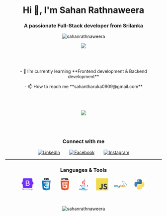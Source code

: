 <h1 align="center">Hi 👋, I'm Sahan Rathnaweera</h1>
<h3 align="center">A passionate Full-Stack developer from Srilanka</h3>

<p align="center"> <img src="https://komarev.com/ghpvc/?username=sahanrathnaweera&label=Profile%20views&color=0e75b6&style=flat" alt="sahanrathnaweera" /> </p>
 <p align = "center" > <img  src="https://user-images.githubusercontent.com/74038190/229223156-0cbdaba9-3128-4d8e-8719-b6b4cf741b67.gif" width="200" / > </p>
 <br><br>











<p align="center">- 🌱 I’m currently learning **Frontend development & Backend development** </p>

<p align="center">- 📫 How to reach me **sahantharuka0909@gmail.com** </p> <br><br>
<p align="center"><img src="https://user-images.githubusercontent.com/74038190/218265814-3084a4ba-809c-4135-afc0-8685d0f634b3.gif" width="300"></p>
<br><br>


<h3 align="center">Connect with me</h3>
<p align="center" style="display:flex; justify-content:center; gap:30px;">
  <a href="https://linkedin.com/in/sahan-rathnaweera-28066436b" target="_blank">
    <img src="https://raw.githubusercontent.com/rahuldkjain/github-profile-readme-generator/master/src/images/icons/Social/linked-in-alt.svg" alt="LinkedIn" height="40" width="40" />
  </a>
  <a href="https://www.facebook.com/sahan.tharuka.14855?mibextid=wwxifr" target="_blank">
    <img src="https://raw.githubusercontent.com/rahuldkjain/github-profile-readme-generator/master/src/images/icons/Social/facebook.svg" alt="Facebook" height="40" width="40" />
  </a>
  <a href="https://www.instagram.com/im.zahan?igsh=mxc5zny0azzyetd4oq%3d%3d&utm_source=qr" target="_blank">
    <img src="https://raw.githubusercontent.com/rahuldkjain/github-profile-readme-generator/master/src/images/icons/Social/instagram.svg" alt="Instagram" height="40" width="40" />
  </a>
</p>

---

<h3 align="center">Languages & Tools</h3>
<p align="center" style="display:flex; flex-wrap:wrap; justify-content:center; gap:20px;">
  <a href="https://getbootstrap.com" target="_blank">
    <img src="https://raw.githubusercontent.com/devicons/devicon/master/icons/bootstrap/bootstrap-plain-wordmark.svg" alt="Bootstrap" width="40" height="40"/>
  </a>
  <a href="https://www.w3schools.com/css/" target="_blank">
    <img src="https://raw.githubusercontent.com/devicons/devicon/master/icons/css3/css3-original-wordmark.svg" alt="CSS3" width="40" height="40"/>
  </a>
  <a href="https://www.w3.org/html/" target="_blank">
    <img src="https://raw.githubusercontent.com/devicons/devicon/master/icons/html5/html5-original-wordmark.svg" alt="HTML5" width="40" height="40"/>
  </a>
  <a href="https://www.java.com" target="_blank">
    <img src="https://raw.githubusercontent.com/devicons/devicon/master/icons/java/java-original.svg" alt="Java" width="40" height="40"/>
  </a>
  <a href="https://developer.mozilla.org/en-US/docs/Web/JavaScript" target="_blank">
    <img src="https://raw.githubusercontent.com/devicons/devicon/master/icons/javascript/javascript-original.svg" alt="JavaScript" width="40" height="40"/>
  </a>
  <a href="https://www.mysql.com/" target="_blank">
    <img src="https://raw.githubusercontent.com/devicons/devicon/master/icons/mysql/mysql-original-wordmark.svg" alt="MySQL" width="40" height="40"/>
  </a>
  <a href="https://www.python.org" target="_blank">
    <img src="https://raw.githubusercontent.com/devicons/devicon/master/icons/python/python-original.svg" alt="Python" width="40" height="40"/>
  </a>
</p>

<br>


<p align="center"><img align="center" src="https://github-readme-stats.vercel.app/api/top-langs?username=sahanrathnaweera&show_icons=true&locale=en&layout=compact" alt="sahanrathnaweera" /></p>
